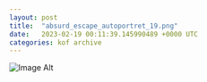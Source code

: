 ```yaml
---
layout:	post
title:	"absurd_escape_autoportret_19.png"
date:	2023-02-19 00:11:39.145990489 +0000 UTC
categories:	kof archive
---
```


![Image Alt](https://k0f.github.io/assets/absurd_escape_autoportret_19.png)